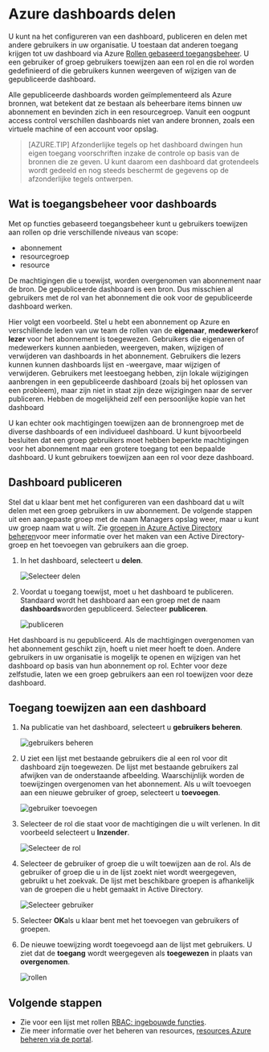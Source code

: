 <properties
   pageTitle="Azure portal dashboard toegang | Microsoft Azure"
   description="In dit artikel wordt uitgelegd hoe u toegang tot een dashboard in Azure portal delen."
   services="azure-portal"
   documentationCenter=""
   authors="tfitzmac"
   manager="timlt"
   editor="tysonn"/>

<tags
   ms.service="multiple"
   ms.devlang="NA"
   ms.topic="article"
   ms.tgt_pltfrm="NA"
   ms.workload="na"
   ms.date="08/01/2016"
   ms.author="tomfitz"/>

# <a name="sharing-azure-dashboards"></a>Azure dashboards delen

U kunt na het configureren van een dashboard, publiceren en delen met andere gebruikers in uw organisatie. U toestaan dat anderen toegang krijgen tot uw dashboard via Azure [Rollen gebaseerd toegangsbeheer](../active-directory/role-based-access-control-configure.md). U een gebruiker of groep gebruikers toewijzen aan een rol en die rol worden gedefinieerd of die gebruikers kunnen weergeven of wijzigen van de gepubliceerde dashboard. 

Alle gepubliceerde dashboards worden geïmplementeerd als Azure bronnen, wat betekent dat ze bestaan als beheerbare items binnen uw abonnement en bevinden zich in een resourcegroep.  Vanuit een oogpunt access control verschillen dashboards niet van andere bronnen, zoals een virtuele machine of een account voor opslag.

> [AZURE.TIP] Afzonderlijke tegels op het dashboard dwingen hun eigen toegang voorschriften inzake de controle op basis van de bronnen die ze geven.  U kunt daarom een dashboard dat grotendeels wordt gedeeld en nog steeds beschermt de gegevens op de afzonderlijke tegels ontwerpen.

## <a name="understanding-access-control-for-dashboards"></a>Wat is toegangsbeheer voor dashboards

Met op functies gebaseerd toegangsbeheer kunt u gebruikers toewijzen aan rollen op drie verschillende niveaus van scope:

- abonnement
- resourcegroep
- resource

De machtigingen die u toewijst, worden overgenomen van abonnement naar de bron. De gepubliceerde dashboard is een bron. Dus misschien al gebruikers met de rol van het abonnement die ook voor de gepubliceerde dashboard werken. 

Hier volgt een voorbeeld.  Stel u hebt een abonnement op Azure en verschillende leden van uw team de rollen van de **eigenaar**, **medewerker**of **lezer** voor het abonnement is toegewezen. Gebruikers die eigenaren of medewerkers kunnen aanbieden, weergeven, maken, wijzigen of verwijderen van dashboards in het abonnement.  Gebruikers die lezers kunnen kunnen dashboards lijst en -weergave, maar wijzigen of verwijderen.  Gebruikers met leestoegang hebben, zijn lokale wijzigingen aanbrengen in een gepubliceerde dashboard (zoals bij het oplossen van een probleem), maar zijn niet in staat zijn deze wijzigingen naar de server publiceren.  Hebben de mogelijkheid zelf een persoonlijke kopie van het dashboard

U kan echter ook machtigingen toewijzen aan de bronnengroep met de diverse dashboards of een individueel dashboard. U kunt bijvoorbeeld besluiten dat een groep gebruikers moet hebben beperkte machtigingen voor het abonnement maar een grotere toegang tot een bepaalde dashboard. U kunt gebruikers toewijzen aan een rol voor deze dashboard. 

## <a name="publish-dashboard"></a>Dashboard publiceren

Stel dat u klaar bent met het configureren van een dashboard dat u wilt delen met een groep gebruikers in uw abonnement. De volgende stappen uit een aangepaste groep met de naam Managers opslag weer, maar u kunt uw groep naam wat u wilt. Zie [groepen in Azure Active Directory beheren](../active-directory/active-directory-accessmanagement-manage-groups.md)voor meer informatie over het maken van een Active Directory-groep en het toevoegen van gebruikers aan die groep.

1. In het dashboard, selecteert u **delen**.

     ![Selecteer delen](./media/azure-portal-dashboard-share-access/select-share.png)

2. Voordat u toegang toewijst, moet u het dashboard te publiceren. Standaard wordt het dashboard aan een groep met de naam **dashboards**worden gepubliceerd. Selecteer **publiceren**.

     ![publiceren](./media/azure-portal-dashboard-share-access/publish.png)

Het dashboard is nu gepubliceerd. Als de machtigingen overgenomen van het abonnement geschikt zijn, hoeft u niet meer hoeft te doen. Andere gebruikers in uw organisatie is mogelijk te openen en wijzigen van het dashboard op basis van hun abonnement op rol. Echter voor deze zelfstudie, laten we een groep gebruikers aan een rol toewijzen voor deze dashboard.

## <a name="assign-access-to-a-dashboard"></a>Toegang toewijzen aan een dashboard

1. Na publicatie van het dashboard, selecteert u **gebruikers beheren**.

     ![gebruikers beheren](./media/azure-portal-dashboard-share-access/manage-users.png)

2. U ziet een lijst met bestaande gebruikers die al een rol voor dit dashboard zijn toegewezen. De lijst met bestaande gebruikers zal afwijken van de onderstaande afbeelding. Waarschijnlijk worden de toewijzingen overgenomen van het abonnement. Als u wilt toevoegen aan een nieuwe gebruiker of groep, selecteert u **toevoegen**.

     ![gebruiker toevoegen](./media/azure-portal-dashboard-share-access/existing-users.png)

3. Selecteer de rol die staat voor de machtigingen die u wilt verlenen. In dit voorbeeld selecteert u **Inzender**.

     ![Selecteer de rol](./media/azure-portal-dashboard-share-access/select-role.png)

4. Selecteer de gebruiker of groep die u wilt toewijzen aan de rol. Als de gebruiker of groep die u in de lijst zoekt niet wordt weergegeven, gebruikt u het zoekvak. De lijst met beschikbare groepen is afhankelijk van de groepen die u hebt gemaakt in Active Directory.

     ![Selecteer gebruiker](./media/azure-portal-dashboard-share-access/select-user.png) 

5. Selecteer **OK**als u klaar bent met het toevoegen van gebruikers of groepen. 

6. De nieuwe toewijzing wordt toegevoegd aan de lijst met gebruikers. U ziet dat de **toegang** wordt weergegeven als **toegewezen** in plaats van **overgenomen**.

     ![rollen](./media/azure-portal-dashboard-share-access/assigned-roles.png)

## <a name="next-steps"></a>Volgende stappen

- Zie voor een lijst met rollen [RBAC: ingebouwde functies](../active-directory/role-based-access-built-in-roles.md).
- Zie meer informatie over het beheren van resources, [resources Azure beheren via de portal](resource-group-portal.md).